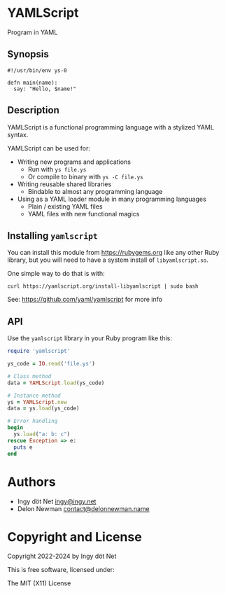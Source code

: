 YAMLScript
==========

Program in YAML


## Synopsis

```
#!/usr/bin/env ys-0

defn main(name):
  say: "Hello, $name!"
```


## Description

YAMLScript is a functional programming language with a stylized YAML syntax.

YAMLScript can be used for:

* Writing new programs and applications
  * Run with `ys file.ys`
  * Or compile to binary with `ys -C file.ys`
* Writing reusable shared libraries
  * Bindable to almost any programming language
* Using as a YAML loader module in many programming languages
  * Plain / existing YAML files
  * YAML files with new functional magics


## Installing `yamlscript`

You can install this module from https://rubygems.org like any other Ruby
library, but you will need to have a system install of `libyamlscript.so`.

One simple way to do that is with:

```
curl https://yamlscript.org/install-libyamlscript | sudo bash
```

See: https://github.com/yaml/yamlscript for more info


## API

Use the `yamlscript` library in your Ruby program like this:

```ruby
require 'yamlscript'

ys_code = IO.read('file.ys')

# Class method
data = YAMLScript.load(ys_code)

# Instance method
ys = YAMLScript.new
data = ys.load(ys_code)

# Error handling
begin
  ys.load("a: b: c")
rescue Exception => e:
  puts e
end
```


# Authors

* Ingy döt Net <ingy@ingy.net>
* Delon Newman <contact@delonnewman.name>


# Copyright and License

Copyright 2022-2024 by Ingy döt Net

This is free software, licensed under:

The MIT (X11) License
